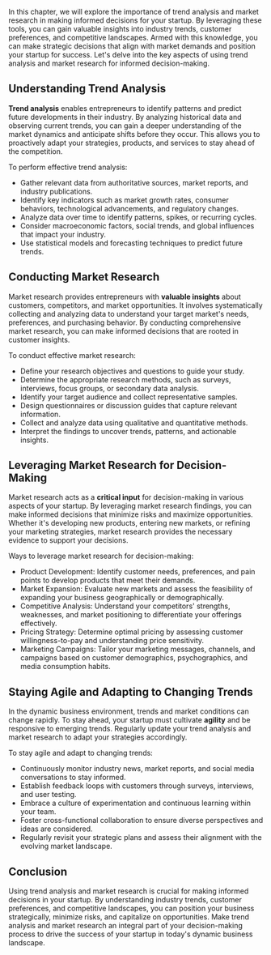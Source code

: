 
In this chapter, we will explore the importance of trend analysis and market research in making informed decisions for your startup. By leveraging these tools, you can gain valuable insights into industry trends, customer preferences, and competitive landscapes. Armed with this knowledge, you can make strategic decisions that align with market demands and position your startup for success. Let's delve into the key aspects of using trend analysis and market research for informed decision-making.

## Understanding Trend Analysis

**Trend analysis** enables entrepreneurs to identify patterns and predict future developments in their industry. By analyzing historical data and observing current trends, you can gain a deeper understanding of the market dynamics and anticipate shifts before they occur. This allows you to proactively adapt your strategies, products, and services to stay ahead of the competition.

To perform effective trend analysis:

- Gather relevant data from authoritative sources, market reports, and industry publications.
- Identify key indicators such as market growth rates, consumer behaviors, technological advancements, and regulatory changes.
- Analyze data over time to identify patterns, spikes, or recurring cycles.
- Consider macroeconomic factors, social trends, and global influences that impact your industry.
- Use statistical models and forecasting techniques to predict future trends.

## Conducting Market Research

Market research provides entrepreneurs with **valuable insights** about customers, competitors, and market opportunities. It involves systematically collecting and analyzing data to understand your target market's needs, preferences, and purchasing behavior. By conducting comprehensive market research, you can make informed decisions that are rooted in customer insights.

To conduct effective market research:

- Define your research objectives and questions to guide your study.
- Determine the appropriate research methods, such as surveys, interviews, focus groups, or secondary data analysis.
- Identify your target audience and collect representative samples.
- Design questionnaires or discussion guides that capture relevant information.
- Collect and analyze data using qualitative and quantitative methods.
- Interpret the findings to uncover trends, patterns, and actionable insights.

## Leveraging Market Research for Decision-Making

Market research acts as a **critical input** for decision-making in various aspects of your startup. By leveraging market research findings, you can make informed decisions that minimize risks and maximize opportunities. Whether it's developing new products, entering new markets, or refining your marketing strategies, market research provides the necessary evidence to support your decisions.

Ways to leverage market research for decision-making:

- Product Development: Identify customer needs, preferences, and pain points to develop products that meet their demands.
- Market Expansion: Evaluate new markets and assess the feasibility of expanding your business geographically or demographically.
- Competitive Analysis: Understand your competitors' strengths, weaknesses, and market positioning to differentiate your offerings effectively.
- Pricing Strategy: Determine optimal pricing by assessing customer willingness-to-pay and understanding price sensitivity.
- Marketing Campaigns: Tailor your marketing messages, channels, and campaigns based on customer demographics, psychographics, and media consumption habits.

## Staying Agile and Adapting to Changing Trends

In the dynamic business environment, trends and market conditions can change rapidly. To stay ahead, your startup must cultivate **agility** and be responsive to emerging trends. Regularly update your trend analysis and market research to adapt your strategies accordingly.

To stay agile and adapt to changing trends:

- Continuously monitor industry news, market reports, and social media conversations to stay informed.
- Establish feedback loops with customers through surveys, interviews, and user testing.
- Embrace a culture of experimentation and continuous learning within your team.
- Foster cross-functional collaboration to ensure diverse perspectives and ideas are considered.
- Regularly revisit your strategic plans and assess their alignment with the evolving market landscape.

## Conclusion

Using trend analysis and market research is crucial for making informed decisions in your startup. By understanding industry trends, customer preferences, and competitive landscapes, you can position your business strategically, minimize risks, and capitalize on opportunities. Make trend analysis and market research an integral part of your decision-making process to drive the success of your startup in today's dynamic business landscape.
